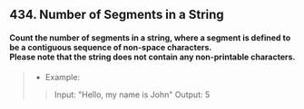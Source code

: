 ## 434. Number of Segments in a String
#### Count the number of segments in a string, where a segment is defined to be a contiguous sequence of non-space characters.<br>Please note that the string does not contain any non-printable characters.  

>* Example:
>> Input: "Hello, my name is John"
>> Output: 5
